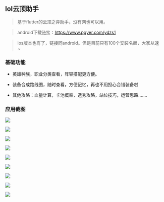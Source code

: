 ## lol云顶助手

> 基于flutter的云顶之弈助手，没有网也可以用。

> android下载链接：https://www.pgyer.com/ydzs1

> ios版本也有了，链接同android。但是目前只有100个安装名额，大家从速~

### 基础功能

- 英雄种族，职业分类查看，阵容搭配更方便。

- 装备合成路线图，随时查看，方便记忆，再也不用担心合错装备啦

- 其他攻略：血量计算，卡池概率，选秀攻略，站位技巧，运营思路.......

### 应用截图

![](screen_imgs/new_index.jpg)

![](screen_imgs/buff.jpg)

![](screen_imgs/index_0.jpg)

![](screen_imgs/index.jpg)

![](screen_imgs/detail.jpg)

![](screen_imgs/network.jpg)

![](screen_imgs/other.jpg)

![](screen_imgs/equipment.jpg)

![](screen_imgs/aboutjpg.jpg)